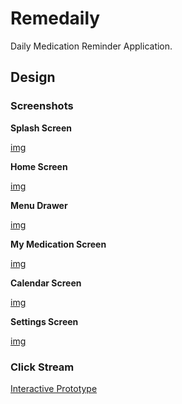 # Remedaily

Daily Medication Reminder Application.

## Design

### Screenshots

**Splash Screen**

[img](DOCUMENTS/splash-screen.png)

**Home Screen**

[img](DOCUMENTS/home-screen.png)

**Menu Drawer**

[img](DOCUMENTS/menu-expanded.png)

**My Medication Screen**

[img](DOCUMENTS/my-medication.png)

**Calendar Screen**

[img](DOCUMENTS/calendar.png)

**Settings Screen**

[img](DOCUMENTS/settings.png)

### Click Stream

[Interactive Prototype](https://xd.adobe.com/view/5be3ca48-e474-4606-60a2-d7cdbf8ddbb1-2dd2/)
